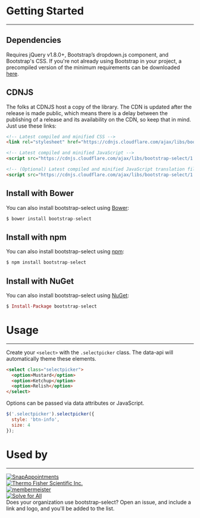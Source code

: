 # Getting Started

---

## Dependencies

Requires jQuery v1.8.0+, Bootstrap’s dropdown.js component, and Bootstrap's CSS. If you're not already using Bootstrap in your project, a precompiled version of the minimum requirements can be downloaded [here](http://getbootstrap.com/customize/?id=7830063837006f6fc84f).

## CDNJS

The folks at CDNJS host a copy of the library. The CDN is updated after the release is made public, which means there is a delay between the publishing of a release and its availability on the CDN, so keep that in mind. Just use these links:

```html
<!-- Latest compiled and minified CSS -->
<link rel="stylesheet" href="https://cdnjs.cloudflare.com/ajax/libs/bootstrap-select/1.10.0/css/bootstrap-select.min.css">

<!-- Latest compiled and minified JavaScript -->
<script src="https://cdnjs.cloudflare.com/ajax/libs/bootstrap-select/1.10.0/js/bootstrap-select.min.js"></script>

<!-- (Optional) Latest compiled and minified JavaScript translation files -->
<script src="https://cdnjs.cloudflare.com/ajax/libs/bootstrap-select/1.10.0/js/i18n/defaults-*.min.js"></script>
```

## Install with Bower

You can also install bootstrap-select using [Bower](http://bower.io):

```elixir
$ bower install bootstrap-select
```

## Install with npm

You can also install bootstrap-select using [npm](https://www.npmjs.com/package/bootstrap-select):

```elixir
$ npm install bootstrap-select
```

## Install with NuGet

You can also install bootstrap-select using [NuGet](https://www.nuget.org/packages/bootstrap-select):

```elixir
$ Install-Package bootstrap-select
```

# Usage

---

Create your `<select>` with the `.selectpicker` class. The data-api will automatically theme these elements.

```html
<select class="selectpicker">
  <option>Mustard</option>
  <option>Ketchup</option>
  <option>Relish</option>
</select>
```

Options can be passed via data attributes or JavaScript.

```js
$('.selectpicker').selectpicker({
  style: 'btn-info',
  size: 4
});
```

# Used by

---

<div class="row logo-block">
	<div class="logo-container">
		<a href="https://snapappointments.com" target="_blank"><img src="img/logos/snapappointments.png" alt="SnapAppointments"></a>
	</div>
	<div class="logo-container">
		<a href="https://www.thermofisher.com" target="_blank"><img src="img/logos/thermofisher.png" alt="Thermo Fisher Scientific Inc."></a>
	</div>
	<div class="logo-container">
		<a href="https://www.membermeister.com" target="_blank"><img src="img/logos/membermeister.png" alt="membermeister"></a>
	</div>
	<div class="logo-container">
		<a href="https://solveforall.com" target="_blank"><img src="img/logos/solveforall.png" alt="Solve for All"></a>
	</div>
</div>

<div class="text-muted">Does your organization use bootstrap-select? Open an issue, and include a link and logo, and you'll be added to the list.</div>


